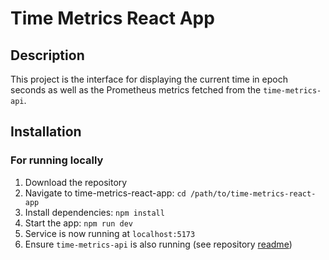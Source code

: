 # Time Metrics React App

## Description
This project is the interface for displaying the current time in epoch seconds as well as the Prometheus metrics fetched from the `time-metrics-api`.

## Installation 

### For running locally
1. Download the repository
2. Navigate to time-metrics-react-app: `cd /path/to/time-metrics-react-app`
3. Install dependencies: `npm install`
4. Start the app: `npm run dev`
5. Service is now running at `localhost:5173`
6. Ensure `time-metrics-api` is also running (see repository [readme](https://github.com/ToddClapham/time-metrics-api))